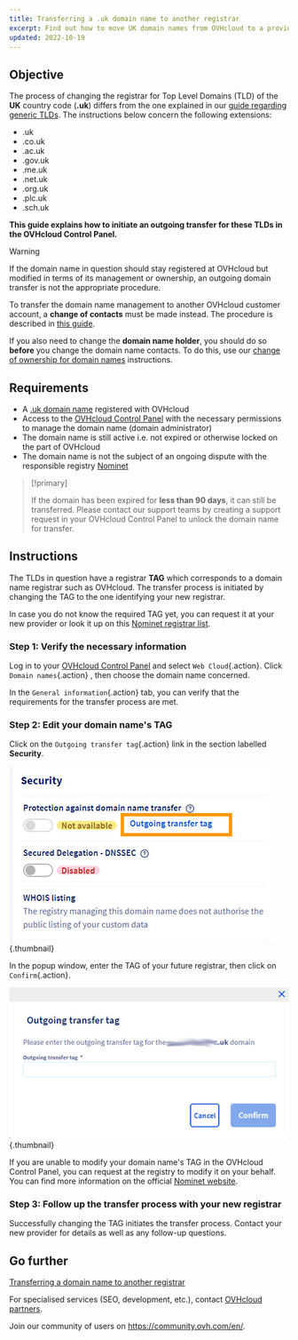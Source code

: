 ```yaml
---
title: Transferring a .uk domain name to another registrar
excerpt: Find out how to move UK domain names from OVHcloud to a provider of your choice
updated: 2022-10-19
---
```


## Objective

The process of changing the registrar for Top Level Domains (TLD) of the **UK** country code (**.uk**) differs from the one explained in our [guide regarding generic TLDs](/pages/web_cloud/domains/transfer_outgoing_domain). The instructions below concern the following extensions:

- .uk
- .co.uk
- .ac.uk
- .gov.uk
- .me.uk
- .net.uk
- .org.uk
- .plc.uk
- .sch.uk

**This guide explains how to initiate an outgoing transfer for these TLDs in the OVHcloud Control Panel.**

> [!warning]
>
> If the domain name in question should stay registered at OVHcloud but modified in terms of its management or ownership, an outgoing domain transfer is not the appropriate procedure.
>
> To transfer the domain name management to another OVHcloud customer account, a **change of contacts** must be made instead. The procedure is described in [this guide](/pages/account_and_service_management/account_information/managing_contacts).
>
> If you also need to change the **domain name holder**, you should do so **before** you change the domain name contacts. To do this, use our [change of ownership for domain names](/pages/web_cloud/domains/trade_domain) instructions.
>

## Requirements

- A [.uk domain name](https://www.ovhcloud.com/en-au/domains/) registered with OVHcloud
- Access to the [OVHcloud Control Panel](/links//manager) with the necessary permissions to manage the domain name (domain administrator)
- The domain name is still active i.e. not expired or otherwise locked on the part of OVHcloud
- The domain name is not the subject of an ongoing dispute with the responsible registry [Nominet](https://www.nominet.uk/)

> [!primary]
>
> If the domain has been expired for **less than 90 days**, it can still be transferred. Please contact our support teams by creating a support request in your OVHcloud Control Panel to unlock the domain name for transfer.
>

## Instructions

The TLDs in question have a registrar **TAG** which corresponds to a domain name registrar such as OVHcloud. The transfer process is initiated by changing the TAG to the one identifying your new registrar.

In case you do not know the required TAG yet, you can request it at your new provider or look it up on this [Nominet registrar list](https://registrars.nominet.uk/uk-namespace/registrar-agreement/list-of-registrars/).

### Step 1: Verify the necessary information

Log in to your [OVHcloud Control Panel](/links//manager) and select `Web Cloud`{.action}. Click `Domain names`{.action} , then choose the domain name concerned.

In the `General information`{.action} tab, you can verify that the requirements for the transfer process are met.

### Step 2: Edit your domain name's TAG

Click on the `Outgoing transfer tag`{.action} link in the section labelled **Security**.

![outgoingtransfer](images/outgoing-transfer-tag.jpg){.thumbnail}

In the popup window, enter the TAG of your future registrar, then click on `Confirm`{.action}.

![outgoingtransfer](images/outgoing-transfer-tag-confirmation.jpg){.thumbnail}

If you are unable to modify your domain name's TAG in the OVHcloud Control Panel, you can request at the registry to modify it on your behalf. You can find more information on the official [Nominet website](https://www.nominet.uk/domain-support/).  

### Step 3: Follow up the transfer process with your new registrar

Successfully changing the TAG initiates the transfer process. Contact your new provider for details as well as any follow-up questions.

## Go further

[Transferring a domain name to another registrar](/pages/web_cloud/domains/transfer_outgoing_domain)

For specialised services (SEO, development, etc.), contact [OVHcloud partners](https://partner.ovhcloud.com/en-au/directory/).

Join our community of users on <https://community.ovh.com/en/>.